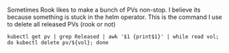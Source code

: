 Sometimes Rook likes to make a bunch of PVs non-stop. I believe its because something is stuck in the helm operator.
This is the command I use to delete all released PVs (rook or not)
```
kubectl get pv | grep Released | awk '$1 {print$1}' | while read vol; do kubectl delete pv/${vol}; done
```
